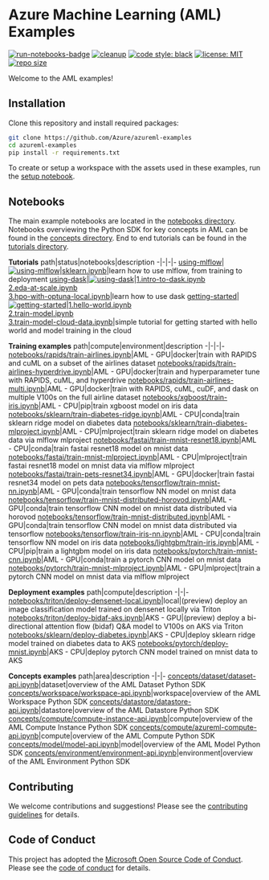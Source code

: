 # Azure Machine Learning (AML) Examples

[![run-notebooks-badge](https://github.com/Azure/azureml-examples/workflows/run-notebooks/badge.svg)](https://github.com/Azure/azureml-examples/actions?query=workflow%3Arun-notebooks)
[![cleanup](https://github.com/Azure/azureml-examples/workflows/cleanup/badge.svg)](https://github.com/Azure/azureml-examples/actions?query=workflow%3Acleanup)
[![code style: black](https://img.shields.io/badge/code%20style-black-000000.svg)](https://github.com/psf/black)
[![license: MIT](https://img.shields.io/badge/License-MIT-purple.svg)](LICENSE)
[![repo size](https://img.shields.io/github/repo-size/Azure/azureml-examples)](https://github.com/Azure/azureml-examples)

Welcome to the AML examples!

## Installation

Clone this repository and install required packages:

```sh
git clone https://github.com/Azure/azureml-examples
cd azureml-examples
pip install -r requirements.txt
```

To create or setup a workspace with the assets used in these examples, run the [setup notebook](setup.ipynb).

## Notebooks

The main example notebooks are located in the [notebooks directory](notebooks). Notebooks overviewing the Python SDK for key concepts in AML can be found in the [concepts directory](concepts). End to end tutorials can be found in the [tutorials directory](tutorials).

**Tutorials**
path|status|notebooks|description
-|-|-|-
[using-mlflow](tutorials/using-mlflow)|[![using-mlflow](https://github.com/Azure/azureml-examples/workflows/run-tutorial-um/badge.svg)](https://github.com/Azure/azureml-examples/actions?query=workflow%3Arun-tutorial-um)|[sklearn.ipynb](tutorials/using-mlflow/sklearn.ipynb)|learn how to use mlflow, from training to deployment
[using-dask](tutorials/using-dask)|[![using-dask](https://github.com/Azure/azureml-examples/workflows/run-tutorial-ud/badge.svg)](https://github.com/Azure/azureml-examples/actions?query=workflow%3Arun-tutorial-ud)|[1.intro-to-dask.ipynb](tutorials/using-dask/1.intro-to-dask.ipynb)<br>[2.eda-at-scale.ipynb](tutorials/using-dask/2.eda-at-scale.ipynb)<br>[3.hpo-with-optuna-local.ipynb](tutorials/using-dask/3.hpo-with-optuna-local.ipynb)|learn how to use dask
[getting-started](tutorials/getting-started)|[![getting-started](https://github.com/Azure/azureml-examples/workflows/run-tutorial-gs/badge.svg)](https://github.com/Azure/azureml-examples/actions?query=workflow%3Arun-tutorial-gs)|[1.hello-world.ipynb](tutorials/getting-started/1.hello-world.ipynb)<br>[2.train-model.ipynb](tutorials/getting-started/2.train-model.ipynb)<br>[3.train-model-cloud-data.ipynb](tutorials/getting-started/3.train-model-cloud-data.ipynb)|simple tutorial for getting started with hello world and model training in the cloud

**Training examples**
path|compute|environment|description
-|-|-|-
[notebooks/rapids/train-airlines.ipynb](notebooks/rapids/train-airlines.ipynb)|AML - GPU|docker|train with RAPIDS and cuML on a subset of the airlines dataset
[notebooks/rapids/train-airlines-hyperdrive.ipynb](notebooks/rapids/train-airlines-hyperdrive.ipynb)|AML - GPU|docker|train and hyperparameter tune with RAPIDS, cuML, and hyperdrive
[notebooks/rapids/train-airlines-multi.ipynb](notebooks/rapids/train-airlines-multi.ipynb)|AML - GPU|docker|train with RAPIDS, cuML, cuDF, and dask on multiple V100s on the full airline dataset
[notebooks/xgboost/train-iris.ipynb](notebooks/xgboost/train-iris.ipynb)|AML - CPU|pip|train xgboost model on iris data
[notebooks/sklearn/train-diabetes-ridge.ipynb](notebooks/sklearn/train-diabetes-ridge.ipynb)|AML - CPU|conda|train sklearn ridge model on diabetes data
[notebooks/sklearn/train-diabetes-mlproject.ipynb](notebooks/sklearn/train-diabetes-mlproject.ipynb)|AML - CPU|mlproject|train sklearn ridge model on diabetes data via mlflow mlproject
[notebooks/fastai/train-mnist-resnet18.ipynb](notebooks/fastai/train-mnist-resnet18.ipynb)|AML - CPU|conda|train fastai resnet18 model on mnist data
[notebooks/fastai/train-mnist-mlproject.ipynb](notebooks/fastai/train-mnist-mlproject.ipynb)|AML - CPU|mlproject|train fastai resnet18 model on mnist data via mlflow mlproject
[notebooks/fastai/train-pets-resnet34.ipynb](notebooks/fastai/train-pets-resnet34.ipynb)|AML - GPU|docker|train fastai resnet34 model on pets data
[notebooks/tensorflow/train-mnist-nn.ipynb](notebooks/tensorflow/train-mnist-nn.ipynb)|AML - GPU|conda|train tensorflow NN model on mnist data
[notebooks/tensorflow/train-mnist-distributed-horovod.ipynb](notebooks/tensorflow/train-mnist-distributed-horovod.ipynb)|AML - GPU|conda|train tensorflow CNN model on mnist data distributed via horovod
[notebooks/tensorflow/train-mnist-distributed.ipynb](notebooks/tensorflow/train-mnist-distributed.ipynb)|AML - GPU|conda|train tensorflow CNN model on mnist data distributed via tensorflow
[notebooks/tensorflow/train-iris-nn.ipynb](notebooks/tensorflow/train-iris-nn.ipynb)|AML - CPU|conda|train tensorflow NN model on iris data
[notebooks/lightgbm/train-iris.ipynb](notebooks/lightgbm/train-iris.ipynb)|AML - CPU|pip|train a lightgbm model on iris data
[notebooks/pytorch/train-mnist-cnn.ipynb](notebooks/pytorch/train-mnist-cnn.ipynb)|AML - GPU|conda|train a pytorch CNN model on mnist data
[notebooks/pytorch/train-mnist-mlproject.ipynb](notebooks/pytorch/train-mnist-mlproject.ipynb)|AML - GPU|mlproject|train a pytorch CNN model on mnist data via mlflow mlproject

**Deployment examples**
path|compute|description
-|-|-
[notebooks/triton/deploy-densenet-local.ipynb](notebooks/triton/deploy-densenet-local.ipynb)|local|(preview) deploy an image classification model trained on densenet locally via Triton
[notebooks/triton/deploy-bidaf-aks.ipynb](notebooks/triton/deploy-bidaf-aks.ipynb)|AKS - GPU|(preview) deploy a bi-directional attention flow (bidaf) Q&A model to V100s on AKS via Triton
[notebooks/sklearn/deploy-diabetes.ipynb](notebooks/sklearn/deploy-diabetes.ipynb)|AKS - CPU|deploy sklearn ridge model trained on diabetes data to AKS
[notebooks/pytorch/deploy-mnist.ipynb](notebooks/pytorch/deploy-mnist.ipynb)|AKS - CPU|deploy pytorch CNN model trained on mnist data to AKS

**Concepts examples**
path|area|description
-|-|-
[concepts/dataset/dataset-api.ipynb](concepts/dataset/dataset-api.ipynb)|dataset|overview of the AML Dataset Python SDK
[concepts/workspace/workspace-api.ipynb](concepts/workspace/workspace-api.ipynb)|workspace|overview of the AML Workspace Python SDK
[concepts/datastore/datastore-api.ipynb](concepts/datastore/datastore-api.ipynb)|datastore|overview of the AML Datastore Python SDK
[concepts/compute/compute-instance-api.ipynb](concepts/compute/compute-instance-api.ipynb)|compute|overview of the AML Compute Instance Python SDK
[concepts/compute/azureml-compute-api.ipynb](concepts/compute/azureml-compute-api.ipynb)|compute|overview of the AML Compute Python SDK
[concepts/model/model-api.ipynb](concepts/model/model-api.ipynb)|model|overview of the AML Model Python SDK
[concepts/environment/environment-api.ipynb](concepts/environment/environment-api.ipynb)|environment|overview of the AML Environment Python SDK

## Contributing

We welcome contributions and suggestions! Please see the [contributing guidelines](CONTRIBUTING.md) for details.

## Code of Conduct 

This project has adopted the [Microsoft Open Source Code of Conduct](https://opensource.microsoft.com/codeofconduct/). Please see the [code of conduct](CODE_OF_CONDUCT.md) for details. 
